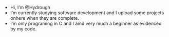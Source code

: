 - Hi, I’m @Hydrough
- I’m currently studying software development and I upload some projects onhere when they are complete.
- I’m only programing in C and I amd very much a beginner as evidenced by my code.
